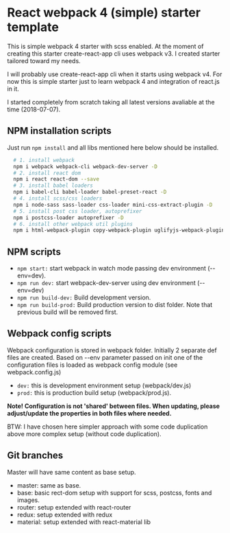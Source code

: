 # React webpack 4 (simple) starter template

This is simple webpack 4 starter with scss enabled. At the moment of creating this starter create-react-app cli uses webpack v3. I created starter tailored toward my needs.

I will probably use create-react-app cli when it starts using webpack v4. For now this is simple starter just to learn webpack 4 and integration of react.js in it.

I started completely from scratch taking all latest versions avaliable at the time (2018-07-07).

## NPM installation scripts

Just run `npm install` and all libs mentioned here below should be installed.

```bash
  # 1. install webpack
  npm i webpack webpack-cli webpack-dev-server -D
  # 2. install react dom
  npm i react react-dom --save
  # 3. install babel loaders
  npm i babel-cli babel-loader babel-preset-react -D
  # 4. install scss/css loaders 
  npm i node-sass sass-loader css-loader mini-css-extract-plugin -D
  # 5. install post css loader, autoprefixer 
  npm i postcss-loader autoprefixer -D
  # 6. install other webpack util plugins
  npm i html-webpack-plugin copy-webpack-plugin uglifyjs-webpack-plugin clean-webpack-plugin -D

```

## NPM scripts

- `npm start:` start webpack in watch mode passing dev environment (--env=dev).
- `npm run dev:` start webpack-dev-server using dev environment (--env=dev)
- `npm run build-dev:` Build development version.
- `npm run build-prod:` Build production version to dist folder. Note that previous build will be removed first.

## Webpack config scripts

Webpack configuration is stored in webpack folder. Initially 2 separate def files are created. Based on --env parameter passed on init one of the configuration files is loaded as webpack config module (see webpack.config.js)

- `dev:` this is development environment setup (webpack/dev.js)
- `prod:` this is production build setup (webpack/prod.js).

**Note! Configuration is not 'shared' between files. When updating, please adjust/update the properties in both files where needed.**

BTW: I have chosen here simpler approach with some code duplication above more complex setup (without code duplication).

## Git branches

Master will have same content as base setup. 

- master: same as base. 
- base: basic rect-dom setup with support for scss, postcss, fonts and images.
- router: setup extended with react-router
- redux: setup extended with redux
- material: setup extended with react-material lib


